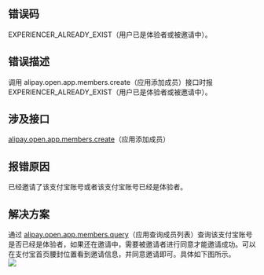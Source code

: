 ## 错误码
EXPERIENCER_ALREADY_EXIST（用户已是体验者或被邀请中）。

## 错误描述
调用 alipay.open.app.members.create（应用添加成员）接口时报 EXPERIENCER_ALREADY_EXIST（用户已是体验者或被邀请中）。

## 涉及接口
[alipay.open.app.members.create](https://opendocs.alipay.com/mini/03l21t)（应用添加成员）

## 报错原因
已经邀请了该支付宝账号或者该支付宝账号已经是体验者。

## 解决方案
通过 [alipay.open.app.members.query](https://opendocs.alipay.com/mini/03l3ew)（应用查询成员列表）查询该支付宝账号是否已经是体验者，如果还在邀请中，需要被邀请者进行同意才能邀请成功。可以在支付宝首页腰封位置看到邀请信息，并同意邀请即可。具体如下图所示。<br />![](https://gw.alipayobjects.com/zos/sptworksff_prod/35610393-021f-4fb9-ae9a-48701711754b.png#align=left&display=inline&height=418&margin=%5Bobject%20Object%5D&originHeight=565&originWidth=316&status=done&style=none&width=234)<br />&nbsp;
